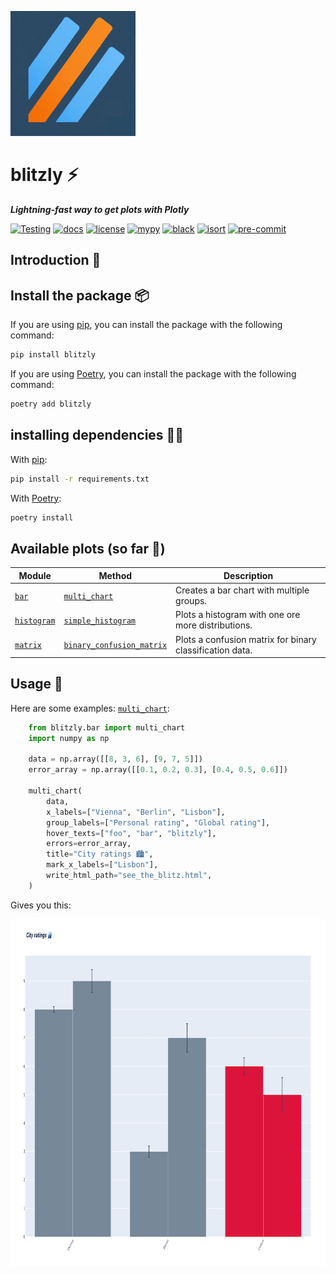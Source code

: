 <img src="https://github.com/invia-flights/blitzly/raw/main/docs/assets/images/icon.png" alt="blitzly logo" width="200" height="200"/><br>
# blitzly ⚡️
***Lightning-fast way to get plots with Plotly***

[![Testing](https://github.com/invia-flights/blitzly/actions/workflows/testing.yml/badge.svg?branch=main)](https://github.com/invia-flights/blitzly/actions/workflows/testing.yml)
[![docs](https://img.shields.io/badge/docs-mkdoks%20material-blue)](https://invia-flights.github.io/blitzly/)
[![license](https://img.shields.io/github/license/invia-flights/blitzly)](https://github.com/invia-flights/blitzly/blob/main/LICENSE)
[![mypy](http://www.mypy-lang.org/static/mypy_badge.svg)](https://github.com/python/mypy)
[![black](https://img.shields.io/badge/code%20style-black-000000.svg)](https://github.com/psf/black)
[![isort](https://img.shields.io/badge/%20imports-isort-%231674b1?style=flat&labelColor=ef8336)](https://github.com/PyCQA/isort)
[![pre-commit](https://img.shields.io/badge/pre--commit-enabled-brightgreen?logo=pre-commit&logoColor=white)](https://github.com/pre-commit/pre-commit)
## Introduction 🎉

## Install the package 📦
If you are using [pip](https://pip.pypa.io/en/stable/), you can install the package with the following command:
```bash
pip install blitzly
```

If you are using [Poetry](https://python-poetry.org/), you can install the package with the following command:
```bash
poetry add blitzly
```
## installing dependencies 🧑‍🔧
With [pip](https://pip.pypa.io/en/stable/):
```bash
pip install -r requirements.txt
```

With [Poetry](https://python-poetry.org/):
```bash
poetry install
```
## Available plots (so far 🚀)
| Module | Method | Description |
| ------ | ------ | ----------- |
| [`bar`](https://invia-flights.github.io/blitzly/plots/bar/) | [`multi_chart`](https://invia-flights.github.io/blitzly/plots/bar/#blitzly.plots.bar.multi_chart) | Creates a bar chart with multiple groups. |
| [`histogram`](https://invia-flights.github.io/blitzly/plots/histogram/) | [`simple_histogram`](https://invia-flights.github.io/blitzly/plots/histogram/#blitzly.plots.histogram.simple_histogram) | Plots a histogram with one ore more distributions. |
| [`matrix`](https://invia-flights.github.io/blitzly/plots/matrix/) | [`binary_confusion_matrix`](https://invia-flights.github.io/blitzly/plots/histogram/#blitzly.plots.histogram.simple_histogram) | Plots a confusion matrix for binary classification data. |

## Usage 🤌
Here are some examples:
[`multi_chart`](https://invia-flights.github.io/blitzly/plots/bar/#blitzly.plots.bar.multi_chart):
```python
    from blitzly.bar import multi_chart
    import numpy as np

    data = np.array([[8, 3, 6], [9, 7, 5]])
    error_array = np.array([[0.1, 0.2, 0.3], [0.4, 0.5, 0.6]])

    multi_chart(
        data,
        x_labels=["Vienna", "Berlin", "Lisbon"],
        group_labels=["Personal rating", "Global rating"],
        hover_texts=["foo", "bar", "blitzly"],
        errors=error_array,
        title="City ratings 🏙",
        mark_x_labels=["Lisbon"],
        write_html_path="see_the_blitz.html",
    )
```
Gives you this:

<img src="https://github.com/invia-flights/blitzly/raw/main/docs/assets/images/example_plots/city_rating.png" alt="city rating plot" width="1000" height="555"/>
